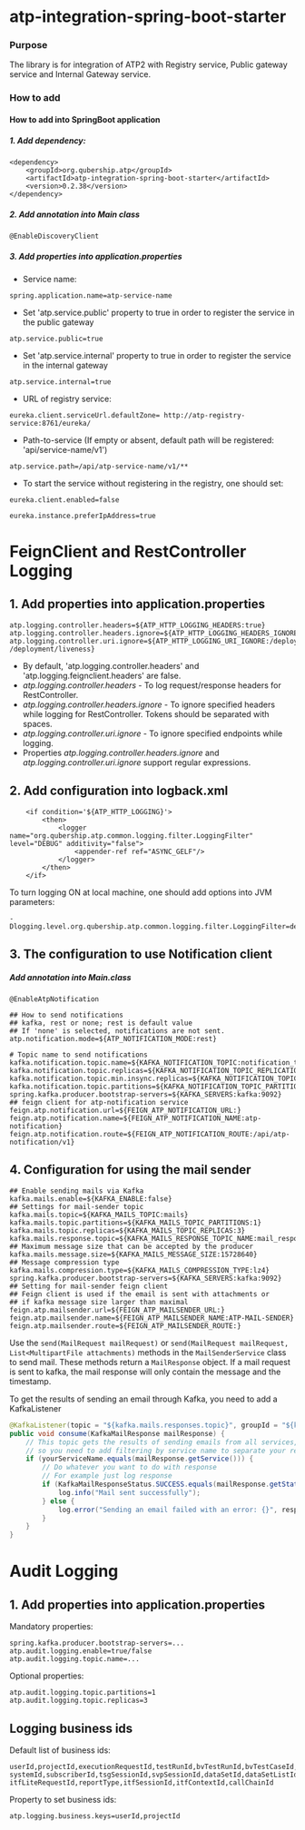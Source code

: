 # atp-integration-spring-boot-starter # 

### Purpose ###

The library is for integration of ATP2 with Registry service, Public gateway service and Internal Gateway service.

### How to add ###

#### How to add into SpringBoot application #####
##### 1. Add dependency: #####

```    
<dependency>
    <groupId>org.qubership.atp</groupId>
    <artifactId>atp-integration-spring-boot-starter</artifactId>
    <version>0.2.38</version>
</dependency>
```

##### 2. Add annotation into Main class #####
```
@EnableDiscoveryClient
```

##### 3. Add properties into application.properties #####

- Service name:
```
spring.application.name=atp-service-name
```
- Set 'atp.service.public' property to true in order to register the service in the public gateway
```
atp.service.public=true
```
- Set 'atp.service.internal' property to true in order to register the service in the internal gateway
```
atp.service.internal=true
```
- URL of registry service:
```
eureka.client.serviceUrl.defaultZone= http://atp-registry-service:8761/eureka/
```
- Path-to-service (If empty or absent, default path will be registered: 'api/service-name/v1')
```
atp.service.path=/api/atp-service-name/v1/**
```
- To start the service without registering in the registry, one should set: 
```
eureka.client.enabled=false
```
```
eureka.instance.preferIpAddress=true
```

# FeignClient and RestController Logging
## 1. Add properties into application.properties
```
atp.logging.controller.headers=${ATP_HTTP_LOGGING_HEADERS:true}
atp.logging.controller.headers.ignore=${ATP_HTTP_LOGGING_HEADERS_IGNORE:}
atp.logging.controller.uri.ignore=${ATP_HTTP_LOGGING_URI_IGNORE:/deployment/readiness /deployment/liveness}
```
* By default, 'atp.logging.controller.headers' and 'atp.logging.feignclient.headers' are false.
* _atp.logging.controller.headers_ - To log request/response headers for RestController. 
* _atp.logging.controller.headers.ignore_ - To ignore specified headers while logging for RestController. Tokens should be separated with spaces.
* _atp.logging.controller.uri.ignore_ - To ignore specified endpoints while logging.
* Properties _atp.logging.controller.headers.ignore_ and _atp.logging.controller.uri.ignore_ support regular expressions.

## 2. Add configuration into logback.xml
```
    <if condition='${ATP_HTTP_LOGGING}'>
        <then>
            <logger name="org.qubership.atp.common.logging.filter.LoggingFilter" level="DEBUG" additivity="false">
                <appender-ref ref="ASYNC_GELF"/>
            </logger>
        </then>
    </if>
```

To turn logging ON at local machine, one should add options into JVM parameters:
```
-Dlogging.level.org.qubership.atp.common.logging.filter.LoggingFilter=debug
```

## 3. The configuration to use Notification client

##### Add annotation into Main.class #####
```
@EnableAtpNotification
```

```properties
## How to send notifications
## kafka, rest or none; rest is default value
## If 'none' is selected, notifications are not sent.
atp.notification.mode=${ATP_NOTIFICATION_MODE:rest}

# Topic name to send notifications
kafka.notification.topic.name=${KAFKA_NOTIFICATION_TOPIC:notification_topic}
kafka.notification.topic.replicas=${KAFKA_NOTIFICATION_TOPIC_REPLICATION_FACTOR:3}
kafka.notification.topic.min.insync.replicas=${KAFKA_NOTIFICATION_TOPIC_MIN_INSYNC_REPLICATION_FACTOR:3}
kafka.notification.topic.partitions=${KAFKA_NOTIFICATION_TOPIC_PARTITIONS:1}
spring.kafka.producer.bootstrap-servers=${KAFKA_SERVERS:kafka:9092}
## feign client for atp-notification service
feign.atp.notification.url=${FEIGN_ATP_NOTIFICATION_URL:}
feign.atp.notification.name=${FEIGN_ATP_NOTIFICATION_NAME:atp-notification}
feign.atp.notification.route=${FEIGN_ATP_NOTIFICATION_ROUTE:/api/atp-notification/v1}
```

## 4. Configuration for using the mail sender
```properties
## Enable sending mails via Kafka
kafka.mails.enable=${KAFKA_ENABLE:false}
## Settings for mail-sender topic
kafka.mails.topic=${KAFKA_MAILS_TOPIC:mails}
kafka.mails.topic.partitions=${KAFKA_MAILS_TOPIC_PARTITIONS:1}
kafka.mails.topic.replicas=${KAFKA_MAILS_TOPIC_REPLICAS:3}
kafka.mails.response.topic=${KAFKA_MAILS_RESPONSE_TOPIC_NAME:mail_responses}
## Maximum message size that can be accepted by the producer
kafka.mails.message.size=${KAFKA_MAILS_MESSAGE_SIZE:15728640}
## Message compression type
kafka.mails.compression.type=${KAFKA_MAILS_COMPRESSION_TYPE:lz4}
spring.kafka.producer.bootstrap-servers=${KAFKA_SERVERS:kafka:9092}
## Setting for mail-sender feign client
## Feign client is used if the email is sent with attachments or
## if kafka message size larger than maximal
feign.atp.mailsender.url=${FEIGN_ATP_MAILSENDER_URL:}
feign.atp.mailsender.name=${FEIGN_ATP_MAILSENDER_NAME:ATP-MAIL-SENDER}
feign.atp.mailsender.route=${FEIGN_ATP_MAILSENDER_ROUTE:}
```

Use the `send(MailRequest mailRequest)` or `send(MailRequest mailRequest, List<MultipartFile attachments)` methods in the `MailSenderService` class to send mail.
These methods return a `MailResponse` object.
If a mail request is sent to kafka, the mail response will only contain the message and the timestamp.

To get the results of sending an email through Kafka, you need to add a KafkaListener

```java
@KafkaListener(topic = "${kafka.mails.responses.topic}", groupId = "${kafka.mails.responses.group.id}")
public void consume(KafkaMailResponse mailResponse) {
    // This topic gets the results of sending emails from all services, 
    // so you need to add filtering by service name to separate your requests from other services
    if (yourServiceName.equals(mailResponse.getService())) {
        // Do whatever you want to do with response
        // For example just log response
        if (KafkaMailResponseStatus.SUCCESS.equals(mailResponse.getStatus())) {
            log.info("Mail sent successfully");
        } else {
            log.error("Sending an email failed with an error: {}", response.getMessage());
        }
    }    
}
```

# Audit Logging
## 1. Add properties into application.properties
Mandatory properties:
```
spring.kafka.producer.bootstrap-servers=...
atp.audit.logging.enable=true/false
atp.audit.logging.topic.name=...
```
Optional properties:
```
atp.audit.logging.topic.partitions=1
atp.audit.logging.topic.replicas=3
```

## Logging business ids
Default list of business ids:
```
userId,projectId,executionRequestId,testRunId,bvTestRunId,bvTestCaseId,environmentId,
systemId,subscriberId,tsgSessionId,svpSessionId,dataSetId,dataSetListId,attributeId,
itfLiteRequestId,reportType,itfSessionId,itfContextId,callChainId
```
Property to set business ids:
```
atp.logging.business.keys=userId,projectId
```

